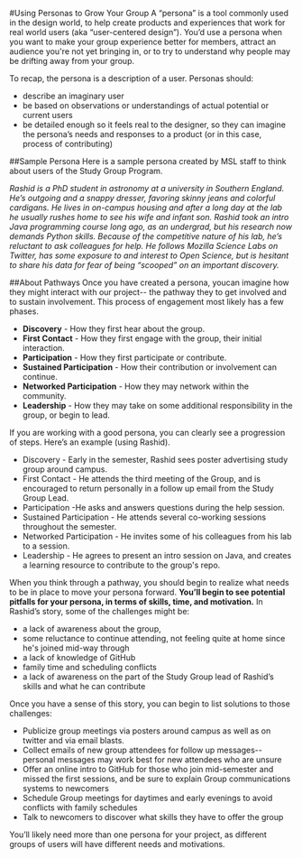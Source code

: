 #Using Personas to Grow Your Group
A “persona” is a tool commonly used in the design world, to help create products and experiences that work for real world users (aka “user-centered design”). You’d use a persona when you want to make your group experience better for members, attract an audience you're not yet bringing in, or to try to understand why people may be drifting away from your group.

To recap, the persona is a description of a user. Personas should:
* describe an imaginary user
* be based on observations or understandings of actual potential or current users
* be detailed enough so it feels real to the designer, so they can imagine the persona’s needs and responses to a product (or in this case, process of contributing)

##Sample Persona
Here is a sample persona created by MSL staff to think about users of the Study Group Program.

*Rashid is a PhD student in astronomy at a university in Southern England. He’s outgoing and a snappy dresser, favoring skinny jeans and colorful cardigans. He lives in on-campus housing and after a long day at the lab he usually rushes home to see his wife and infant son. Rashid took an intro Java programming course long ago, as an undergrad, but his research now demands Python skills. Because of the competitive nature of his lab, he’s reluctant to ask colleagues for help. He follows Mozilla Science Labs on Twitter, has some exposure to and interest to Open Science, but is hesitant to share his data for fear of being “scooped” on an important discovery.*


##About Pathways
Once you have created a persona, youcan imagine how they might interact with our project-- the pathway they to get involved and to sustain involvement. This process of engagement most likely has a few phases.

* **Discovery** - How they first hear about the group.
* **First Contact** - How they first engage with the group, their initial interaction.
* **Participation** - How they first participate or contribute.
* **Sustained Participation** - How their contribution or involvement can continue.
* **Networked Participation** - How they may network within the community.
* **Leadership** - How they may take on some additional responsibility in the group, or begin to lead.

If you are working with a good persona, you can clearly see a progression of steps. Here’s an example (using Rashid).

* Discovery - Early in the semester, Rashid sees poster advertising study group around campus.
* First Contact - He attends the third meeting of the Group, and is encouraged to return personally in a follow up email from the Study Group Lead.
* Participation -He asks and answers questions during the help session.
* Sustained Participation - He attends several co-working sessions throughout the semester.
* Networked Participation - He invites some of his colleagues from his lab to a session.
* Leadership - He agrees to present an intro session on Java, and creates a learning resource to contribute to the group's repo.

When you think through a pathway, you should begin to realize what needs to be in place to move your persona forward. **You’ll begin to see potential pitfalls for your persona, in terms of skills, time, and motivation.** In Rashid’s story, some of the challenges might be: 

* a lack of awareness about the group, 
* some reluctance to continue attending, not feeling quite at home since he's joined mid-way through
* a lack of knowledge of GitHub
* family time and scheduling conflicts
* a lack of awareness on the part of the Study Group lead of Rashid’s skills and what he can contribute

Once you have a sense of this story, you can begin to list solutions to those challenges:

* Publicize group meetings via posters around campus as well as on twitter and via email blasts.
* Collect emails of new group attendees for follow up messages-- personal messages may work best for new attendees who are unsure
* Offer an online intro to GitHub for those who join mid-semester and missed the first sessions, and be sure to explain Group communications systems to newcomers
* Schedule Group meetings for daytimes and early evenings to avoid conflicts with family schedules
* Talk to newcomers to discover what skills they have to offer the group 

You’ll likely need more than one persona for your project, as different groups of users will have different needs and motivations.
